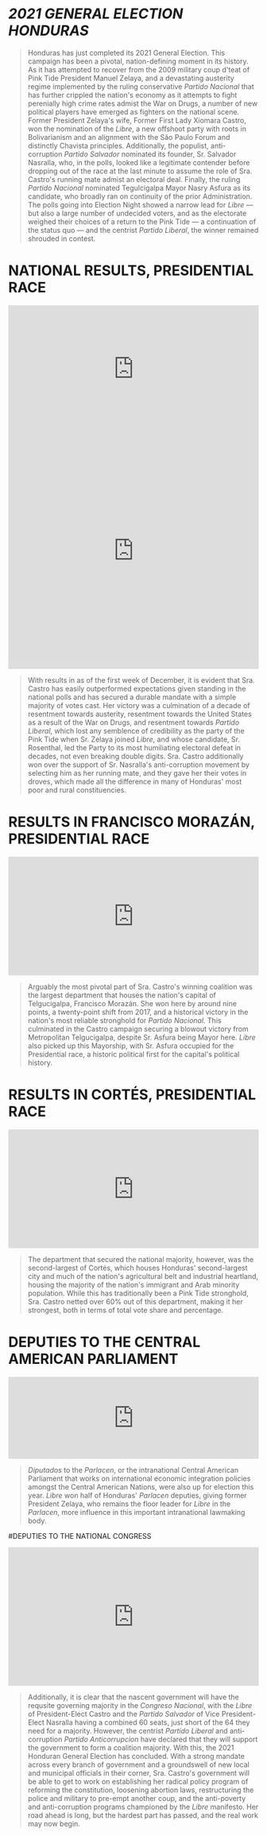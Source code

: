 # *2021 GENERAL ELECTION HONDURAS*
> Honduras has just completed its 2021 General Election. This campaign has been a pivotal, nation-defining moment in its history. As it has attempted to recover from the 2009 military coup d'teat of Pink Tide President Manuel Zelaya, and a devastating austerity regime implemented by the ruling conservative *Partido Nacional* that has further crippled the nation's economy as it attempts to fight perenially high crime rates admist the War on Drugs, a number of new political players have emerged as fighters on the national scene. Former President Zelaya's wife, Former First Lady Xiomara Castro, won the nomination of the *Libre*, a new offshoot party with roots in Bolivarianism and an alignment with the São Paulo Forum and distinctly Chavista principles. Additionally, the populist, anti-corruption *Partido Salvador* nominated its founder, Sr. Salvador Nasralla, who, in the polls, looked like a legitimate contender before dropping out of the race at the last minute to assume the role of Sra. Castro's running mate admist an electoral deal. Finally, the ruling *Partido Nacional* nominated Tegulcigalpa Mayor Nasry Asfura as its candidate, who broadly ran on continuity of the prior Administration. The polls going into Election Night showed a narrow lead for *Libre* — but also a large number of undecided voters, and as the electorate weighed their choices of a return to the Pink Tide — a continuation of the status quo — and the centrist *Partido Liberal*, the winner remained shrouded in contest.

# NATIONAL RESULTS, PRESIDENTIAL RACE
<iframe title="" aria-label="Table" id="datawrapper-chart-7bTxt" src="https://datawrapper.dwcdn.net/7bTxt/1/" scrolling="no" frameborder="0" style="width: 0; min-width: 100% !important; border: none;" height="256"></iframe><script type="text/javascript">!function(){"use strict";window.addEventListener("message",(function(e){if(void 0!==e.data["datawrapper-height"]){var t=document.querySelectorAll("iframe");for(var a in e.data["datawrapper-height"])for(var r=0;r<t.length;r++){if(t[r].contentWindow===e.source)t[r].style.height=e.data["datawrapper-height"][a]+"px"}}}))}();
</script>
<iframe title="" aria-label="Map" id="datawrapper-chart-xCIo5" src="https://datawrapper.dwcdn.net/xCIo5/5/" scrolling="no" frameborder="0" style="width: 0; min-width: 100% !important; border: none;" height="476"></iframe><script type="text/javascript">!function(){"use strict";window.addEventListener("message",(function(e){if(void 0!==e.data["datawrapper-height"]){var t=document.querySelectorAll("iframe");for(var a in e.data["datawrapper-height"])for(var r=0;r<t.length;r++){if(t[r].contentWindow===e.source)t[r].style.height=e.data["datawrapper-height"][a]+"px"}}}))}();
</script>

  > With results in as of the first week of December, it is evident that Sra. Castro has easily outperformed expectations given standing in the national polls and has secured a durable mandate with a simple majority of votes cast. Her victory was a culmination of a decade of resentment towards austerity, resentment towards the United States as a result of the War on Drugs, and resentment towards *Partido Liberal*, which lost any semblence of credibility as the party of the Pink Tide when Sr. Zelaya joined *Libre*, and whose candidate, Sr. Rosenthal, led the Party to its most humiliating electoral defeat in decades, not even breaking double digits. Sra. Castro additionally won over the support of Sr. Nasralla's anti-corruption movement by selecting him as her running mate, and they gave her their votes in droves, which made all the difference in many of Honduras' most poor and rural constituencies.
  
# RESULTS IN FRANCISCO MORAZÁN, PRESIDENTIAL RACE
<iframe title="" aria-label="Table" id="datawrapper-chart-0DQxt" src="https://datawrapper.dwcdn.net/0DQxt/1/" scrolling="no" frameborder="0" style="width: 0; min-width: 100% !important; border: none;" height="239"></iframe><script type="text/javascript">!function(){"use strict";window.addEventListener("message",(function(e){if(void 0!==e.data["datawrapper-height"]){var t=document.querySelectorAll("iframe");for(var a in e.data["datawrapper-height"])for(var r=0;r<t.length;r++){if(t[r].contentWindow===e.source)t[r].style.height=e.data["datawrapper-height"][a]+"px"}}}))}();
</script>

  > Arguably the most pivotal part of Sra. Castro's winning coalition was the largest department that houses the nation's capital of Telgucigalpa, Francisco Morazán. She won here by around nine points, a twenty-point shift from 2017, and a historical victory in the nation's most reliable stronghold for *Partido Nacional*. This culminated in the Castro campaign securing a blowout victory from Metropolitan Telgucigalpa, despite Sr. Asfura being Mayor here. *Libre* also picked up this Mayorship, with Sr. Asfura occupied for the Presidential race, a historic political first for the capital's political history.

  # RESULTS IN CORTÉS, PRESIDENTIAL RACE
  <iframe title="" aria-label="Table" id="datawrapper-chart-VEGBZ" src="https://datawrapper.dwcdn.net/VEGBZ/1/" scrolling="no" frameborder="0" style="width: 0; min-width: 100% !important; border: none;" height="239"></iframe><script type="text/javascript">!function(){"use strict";window.addEventListener("message",(function(e){if(void 0!==e.data["datawrapper-height"]){var t=document.querySelectorAll("iframe");for(var a in e.data["datawrapper-height"])for(var r=0;r<t.length;r++){if(t[r].contentWindow===e.source)t[r].style.height=e.data["datawrapper-height"][a]+"px"}}}))}();
</script>
  
  > The department that secured the national majority, however, was the second-largest of Cortés, which houses Honduras' second-largest city and much of the nation's agricultural belt and industrial heartland, housing the majority of the nation's immigrant and Arab minority population. While this has traditionally been a Pink Tide stronghold, Sra. Castro netted over 60% out of this department, making it her strongest, both in terms of total vote share and percentage.
  
  # DEPUTIES TO THE CENTRAL AMERICAN PARLIAMENT
  <iframe title="" aria-label="Bar Chart" id="datawrapper-chart-6zKf9" src="https://datawrapper.dwcdn.net/6zKf9/1/" scrolling="no" frameborder="0" style="width: 0; min-width: 100% !important; border: none;" height="165"></iframe><script type="text/javascript">!function(){"use strict";window.addEventListener("message",(function(e){if(void 0!==e.data["datawrapper-height"]){var t=document.querySelectorAll("iframe");for(var a in e.data["datawrapper-height"])for(var r=0;r<t.length;r++){if(t[r].contentWindow===e.source)t[r].style.height=e.data["datawrapper-height"][a]+"px"}}}))}();
</script>
  
  > *Diputados* to the *Parlacen*, or the intranational Central American Parliament that works on international economic integration policies amongst the Central American Nations, were also up for election this year. *Libre* won half of Honduras' *Parlacen* deputies, giving former President Zelaya, who remains the floor leader for *Libre* in the *Parlacen*, more influence in this important intranational lawmaking body.
  
  #DEPUTIES TO THE NATIONAL CONGRESS
  <iframe title="" aria-label="Bar Chart" id="datawrapper-chart-Mu3G8" src="https://datawrapper.dwcdn.net/Mu3G8/1/" scrolling="no" frameborder="0" style="width: 0; min-width: 100% !important; border: none;" height="279"></iframe><script type="text/javascript">!function(){"use strict";window.addEventListener("message",(function(e){if(void 0!==e.data["datawrapper-height"]){var t=document.querySelectorAll("iframe");for(var a in e.data["datawrapper-height"])for(var r=0;r<t.length;r++){if(t[r].contentWindow===e.source)t[r].style.height=e.data["datawrapper-height"][a]+"px"}}}))}();
</script>
  
  > Additionally, it is clear that the nascent government will have the requsite governing majority in the *Congreso Nacional*, with the *Libre* of President-Elect Castro and the *Partido Salvador* of Vice President-Elect Nasralla having a combined 60 seats, just short of the 64 they need for a majority. However, the centrist *Partido Liberal* and anti-corruption *Partido Anticorrupcion* have declared that they will support the government to form a coalition majority. With this, the 2021 Honduran General Election has concluded. With a strong mandate across every branch of government and a groundswell of new local and municipal officials in their corner, Sra. Castro's government will be able to get to work on establishing her radical policy program of reforming the constitution, loosening abortion laws, restructuring the police and military to pre-empt another coup, and the anti-poverty and anti-corruption programs championed by the *Libre* manifesto. Her road ahead is long, but the hardest part has passed, and the real work may now begin.
